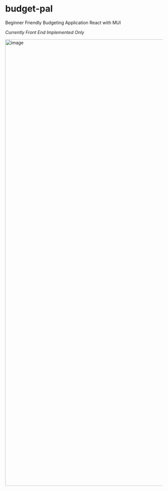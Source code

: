 # budget-pal

Beginner Friendly Budgeting Application
React with MUI

*Currently Front End Implemented Only*

<img width="1426" alt="image" src="https://github.com/Aaronw7/budget-pal/assets/96090461/bfa75f44-7007-4e1f-b72c-c854d31a8809">
